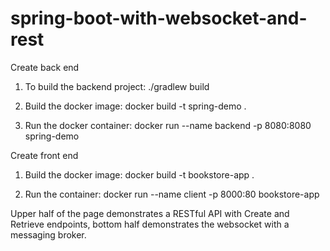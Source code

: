 # spring-boot-with-websocket-and-rest

Create back end

1. To build the backend project:
    ./gradlew build

2. Build the docker image:
    docker build -t spring-demo .

3. Run the docker container:
    docker run --name backend -p 8080:8080 spring-demo

Create front end

1. Build the docker image:
    docker build -t bookstore-app .

2. Run the container:
    docker run --name client -p 8000:80 bookstore-app

Upper half of the page demonstrates a RESTful API with Create and Retrieve endpoints, bottom half demonstrates the websocket with a messaging broker.